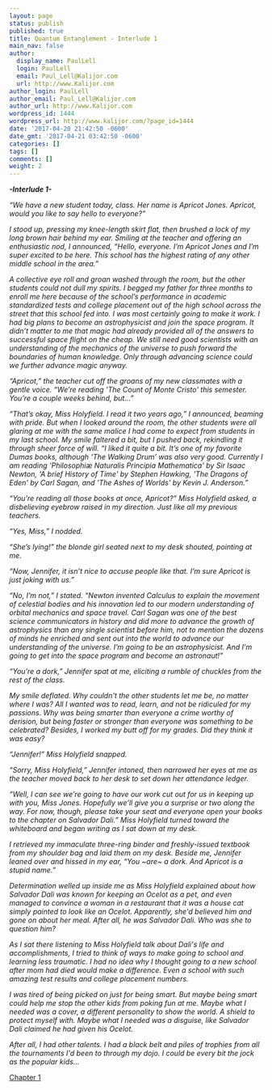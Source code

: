 ```yaml
---
layout: page
status: publish
published: true
title: Quantum Entanglement - Interlude 1
main_nav: false
author:
  display_name: PaulLell
  login: PaulLell
  email: Paul_Lell@Kalijor.com
  url: http://www.Kalijor.com
author_login: PaulLell
author_email: Paul_Lell@Kalijor.com
author_url: http://www.Kalijor.com
wordpress_id: 1444
wordpress_url: http://www.kalijor.com/?page_id=1444
date: '2017-04-20 21:42:50 -0600'
date_gmt: '2017-04-21 03:42:50 -0600'
categories: []
tags: []
comments: []
weight: 2
---
```

<b><i>-Interlude 1-</i></b>

<i>&ldquo;We have a new student today, class. Her name is Apricot Jones. Apricot, would you like to say hello to everyone?&rdquo;</i>

<i>I stood up, pressing my knee-length skirt flat, then brushed a lock of my long brown hair behind my ear. Smiling at the teacher and offering an enthusiastic nod, I announced, &ldquo;Hello, everyone. I&rsquo;m Apricot Jones and I&rsquo;m super excited to be here. This school has the highest rating of any other middle school in the area.&rdquo;</i>

<i>A collective eye roll and groan washed through the room, but the other students could not dull my spirits. I begged my father for three months to enroll me here because of the school&rsquo;s performance in academic standardized tests and college placement out of the high school across the street that this school fed into. I was most certainly going to make it work. I had big plans to become an astrophysicist and join the space program. It didn&rsquo;t matter to me that magic had already provided all of the answers to successful space flight on the cheap. We still need good scientists with an understanding of the mechanics of the universe to push forward the boundaries of human knowledge. Only through advancing science could we further advance magic anyway.</i>

<i>&ldquo;Apricot,&rdquo; the teacher cut off the groans of my new classmates with a gentle voice. &ldquo;We&rsquo;re reading 'The Count of Monte Cristo' this semester. You&rsquo;re a couple weeks behind, but&hellip;&rdquo;</i>

<i>&ldquo;That&rsquo;s okay, Miss Holyfield. I read it two years ago,&rdquo; I announced, beaming with pride. But when I looked around the room, the other students were all glaring at me with the same malice I had come to expect from students in my last school. My smile faltered a bit, but I pushed back, rekindling it through sheer force of will. &ldquo;I liked it quite a bit. It&rsquo;s one of my favorite Dumas books, although &lsquo;The Walking Drum&rsquo; was also very good. Currently I am reading 'Philosophi&aelig; Naturalis Principia Mathematica' by Sir Isaac Newton, 'A brief History of Time' by Stephen Hawking, 'The Dragons of Eden' by Carl Sagan, and 'The Ashes of Worlds' by Kevin J. Anderson.&rdquo;</i>

<i>&ldquo;You&rsquo;re reading all those books at once, Apricot?&rdquo; Miss Holyfield asked, a disbelieving eyebrow raised in my direction. Just like all my previous teachers.</i>

<i>&ldquo;Yes, Miss,&rdquo; I nodded.</i>

<i>&ldquo;She&rsquo;s lying!&rdquo; the blonde girl seated next to my desk shouted, pointing at me.</i>

<i>&ldquo;Now, Jennifer, it isn&rsquo;t nice to accuse people like that. I&rsquo;m sure Apricot is just joking with us.&rdquo;</i>

<i>&ldquo;No, I&rsquo;m not,&rdquo; I stated. &ldquo;Newton invented Calculus to explain the movement of celestial bodies and his innovation led to our modern understanding of orbital mechanics and space travel. Carl Sagan was one of the best science communicators in history and did more to advance the growth of astrophysics than any single scientist before him, not to mention the dozens of minds he enriched and sent out into the world to advance our understanding of the universe. I&rsquo;m going to be an astrophysicist. And I&rsquo;m going to get into the space program and become an astronaut!&rdquo;</i>

<i>&ldquo;You&rsquo;re a dork,&rdquo; Jennifer spat at me, eliciting a rumble of chuckles from the rest of the class.</i>

<i>My smile deflated. Why couldn't the other students let me be, no matter where I was? All I wanted was to read, learn, and not be ridiculed for my passions. Why was being smarter than everyone a crime worthy of derision, but being faster or stronger than everyone was something to be celebrated? Besides, I worked my butt off for my grades. Did they think it was easy?</i>

<i>&ldquo;Jennifer!&rdquo; Miss Holyfield snapped.&nbsp;</i>

<i>&ldquo;Sorry, Miss Holyfield,&rdquo; Jennifer intoned, then narrowed her eyes at me as the teacher moved back to her desk to set down her attendance ledger.</i>

<i>&ldquo;Well, I can see we&rsquo;re going to have our work cut out for us in keeping up with you, Miss Jones. Hopefully we&rsquo;ll give you a surprise or two along the way. For now, though, please take your seat and everyone open your books to the chapter on Salvador Dali.&rdquo; Miss Holyfield turned toward the whiteboard and began writing as I sat down at my desk.</i>

<i>I retrieved my immaculate three-ring binder and freshly-issued textbook from my shoulder bag and laid them on my desk. Beside me, Jennifer leaned over and hissed in my ear, &ldquo;You ~are~ a dork. And Apricot is a stupid name.&rdquo;</i>

<i>Determination welled up inside me as Miss Holyfield explained about how Salvador Dali was known for keeping an Ocelot as a pet, and even managed to convince a woman in a restaurant that it was a house cat simply painted to look like an Ocelot. Apparently, she'd believed him and gone on about her meal. After all, he was Salvador Dali. Who was she to question him?</i>

<i>As I sat there listening to Miss Holyfield talk about Dali's life and accomplishments, I tried to think of ways to make going to school and learning less traumatic. I had no idea why I thought going to a new school after mom had died would make a difference. Even a school with such amazing test results and college placement numbers.&nbsp;</i>

<i>I was tired of being picked on just for being smart. But maybe being smart could help me stop the other kids from poking fun at me. Maybe what I needed was a cover, a different personality to show the world. A shield to protect myself with. Maybe what I needed was a disguise, like Salvador Dali claimed he had given his Ocelot.</i>

<i>After all, I had other talents. I had a black belt and piles of trophies from all the tournaments I'd been to through my dojo. I could be every bit the jock as the popular kids...</i>

<a href="https://www.kalijor.com/books/quantum-entanglement/quantum-entanglement-chapter-1">Chapter 1</a>

